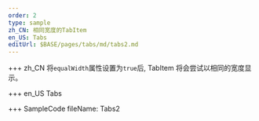 ```yaml
---
order: 2
type: sample
zh_CN: 相同宽度的TabItem
en_US: Tabs
editUrl: $BASE/pages/tabs/md/tabs2.md
---
```


+++ zh_CN
将<Code>equalWidth</Code>属性设置为<Code>true</Code>后, TabItem 将会尝试以相同的宽度显示。

+++ en_US
Tabs

+++ SampleCode
fileName: Tabs2
